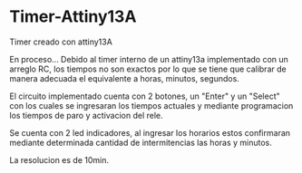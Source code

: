 # Timer-Attiny13A
Timer creado con attiny13A

En proceso... Debido al timer interno de un attiny13a implementado con un arreglo RC, los tiempos no son exactos por lo que se tiene que calibrar de manera adecuada el equivalente a horas, minutos, segundos. 

El circuito implementado cuenta con 2 botones, un "Enter" y un "Select" con los cuales se ingresaran los tiempos actuales y mediante programacion los tiempos de paro y activacion del rele.

Se cuenta con 2 led indicadores, al ingresar los horarios estos confirmaran mediante determinada cantidad de intermitencias las horas y minutos.

La resolucion es de 10min.

